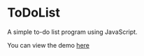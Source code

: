# ToDoList

A simple to-do list program using JavaScript.

You can view the demo [here](http://priyakulkarni.github.io/ToDoList/)
